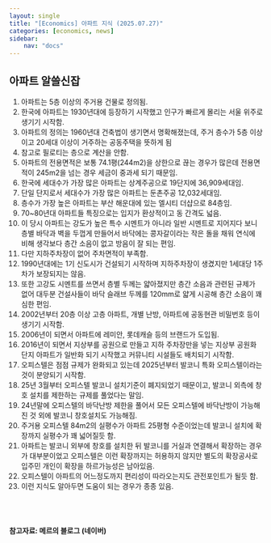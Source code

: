 ```yaml
---
layout: single
title: "[Economics] 아파트 지식 (2025.07.27)"
categories: [economics, news]
sidebar:
    nav: "docs"
---
```


## 아파트 알쓸신잡
1. 아파트는 5층 이상의 주거용 건물로 정의됨.
1. 한국에 아파트는 1930년대에 등장하기 시작했고 인구가 빠르게 몰리는 서울 위주로 생기기 시작함.
1. 아파트의 정의는 1960년대 건축법이 생기면서 명확해졌는데, 주거 층수가 5층 이상이고 20세대 이상이 거주하는 공동주택을 뜻하게 됨
1. 참고로 필로티는 층으로 계산을 안함.
1. 아파트의 전용면적은 보통 74.1평(244m2)을 상한으로 끊는 경우가 많은데 전용면적이 245m2을 넘는 경우 세금이 중과세 되기 때문임.
1. 한국에 세대수가 가장 많은 아파트는 상계주공으로 19단지에 36,909세대임.
1. 단일 단지로서 세대수가 가장 많은 아파트는 둔촌주공 12,032세대임.
1. 층수가 가장 높은 아파트는 부산 해운대에 있는 엘시티 더샵으로 84층임.
1. 70~80년대 아파트들 특징으로는 입지가 환상적이고 동 간격도 넓음.
1. 이 당시 아파트는 강도가 높은 특수 시멘트가 아니라 일반 시멘트로 지어지다 보니 층별 바닥과 벽을 두껍게 만들어서 바닥에는 콩자갈이라는 작은 돌을 채워 연식에 비해 생각보다 층간 소음이 없고 방음이 잘 되는 편임.
1. 다만 지하주차장이 없어 주차면적이 부족함.
1. 1990년대에는 1기 신도시가 건설되기 시작하며 지하주차장이 생겼지만 1세대당 1주차가 보장되지는 않음.
1. 또한 고강도 시멘트를 쓰면서 층별 두께는 얇아졌지만 층간 소음과 관련된 규제가 없어 대두분 건설사들이 바닥 슬래브 두께를 120mm로 얇게 시공해 층간 소음이 꽤 심한 편임.
1. 2002년부터 20층 이상 고층 아파트, 개별 난방, 아파트에 공동현관 비밀번호 등이 생기기 시작함.
1. 2006년이 되면서 아파트에 레미안, 롯데캐슬 등의 브랜드가 도입됨.
1. 2016년이 되면서 지상부를 공원으로 만들고 지하 주차장만을 넣는 지상부 공원화 단지 아파트가 일반화 되기 시작했고 커뮤니티 시설들도 배치되기 시작함.
1. 오피스텔은 점점 규제가 완화되고 있는데 2025년부터 발코니 특화 오피스텔이라는 것이 분양되기 시작함.
1. 25년 3월부터 오피스텔 발코니 설치기준이 폐지되었기 때문이고, 발코니 외측에 창호 설치를 제한하는 규제를 풀었다는 말임.
1. 24년말에 오피스텔의 바닥난방 제한을 풀어서 모든 오피스텔에 바닥난방이 가능해진 것 외에 발코니 창호설치도 가능해짐.
1. 주거용 오피스텔 84m2의 실평수가 아파트 25평형 수준이었는데 발코니 설치에 확장까지 실평수가 꽤 넓어질듯 함.
1. 아파트는 발코니 외부에 창호를 설치한 뒤 발코니를 거실과 연결해서 확장하는 경우가 대부분이었고 오피스텔은 이런 확장까지는 허용하지 않지만 별도의 확장공사로 입주민 개인이 확장을 하르가능성은 남아있음.
1. 오피스텔이 아파트의 어느정도까지 편리성이 따라오는지도 관전포인트가 될듯 함.
1. 이런 지식도 알아두면 도움이 되는 경우가 종종 있음.



<br/>
<br/>

#### 참고자료: 메르의 블로그 (네이버)